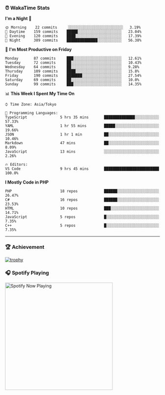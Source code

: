 ### ⏰ WakaTime Stats


<!--START_SECTION:waka-->
**I'm a Night 🦉** 

```text
🌞 Morning    22 commits     ░░░░░░░░░░░░░░░░░░░░░░░░░   3.19% 
🌆 Daytime    159 commits    █████░░░░░░░░░░░░░░░░░░░░   23.04% 
🌃 Evening    120 commits    ████░░░░░░░░░░░░░░░░░░░░░   17.39% 
🌙 Night      389 commits    ██████████████░░░░░░░░░░░   56.38%

```
📅 **I'm Most Productive on Friday** 

```text
Monday       87 commits     ███░░░░░░░░░░░░░░░░░░░░░░   12.61% 
Tuesday      72 commits     ██░░░░░░░░░░░░░░░░░░░░░░░   10.43% 
Wednesday    64 commits     ██░░░░░░░░░░░░░░░░░░░░░░░   9.28% 
Thursday     109 commits    ████░░░░░░░░░░░░░░░░░░░░░   15.8% 
Friday       190 commits    ███████░░░░░░░░░░░░░░░░░░   27.54% 
Saturday     69 commits     ██░░░░░░░░░░░░░░░░░░░░░░░   10.0% 
Sunday       99 commits     ███░░░░░░░░░░░░░░░░░░░░░░   14.35%

```


📊 **This Week I Spent My Time On** 

```text
⌚︎ Time Zone: Asia/Tokyo

💬 Programming Languages: 
TypeScript               5 hrs 35 mins       ██████████████░░░░░░░░░░░   57.33% 
YAML                     1 hr 55 mins        █████░░░░░░░░░░░░░░░░░░░░   19.66% 
JSON                     1 hr 1 min          ██░░░░░░░░░░░░░░░░░░░░░░░   10.46% 
Markdown                 47 mins             ██░░░░░░░░░░░░░░░░░░░░░░░   8.09% 
JavaScript               13 mins             ░░░░░░░░░░░░░░░░░░░░░░░░░   2.26%

🔥 Editors: 
VS Code                  9 hrs 45 mins       █████████████████████████   100.0%

```

**I Mostly Code in PHP** 

```text
PHP                      18 repos            ██████░░░░░░░░░░░░░░░░░░░   26.47% 
C#                       16 repos            ██████░░░░░░░░░░░░░░░░░░░   23.53% 
HTML                     10 repos            ███░░░░░░░░░░░░░░░░░░░░░░   14.71% 
JavaScript               5 repos             █░░░░░░░░░░░░░░░░░░░░░░░░   7.35% 
C++                      5 repos             █░░░░░░░░░░░░░░░░░░░░░░░░   7.35%

```



<!--END_SECTION:waka-->

---

### 🏆 Achievement

[![trophy](https://github-profile-trophy.vercel.app/?username=Slime-hatena&theme=flat&no-bg=true&no-frame=true&column=8)](https://github.com/ryo-ma/github-profile-trophy)

### 🎧 Spotify Playing

[<img src="https://spotify-now-playing-slime-hatena.vercel.app/api/spotify-playing" alt="Spotify Now Playing" width="350" />](https://open.spotify.com/user/slime_hatena)

<!--
**Slime-hatena/Slime-hatena** is a ✨ _special_ ✨ repository because its `README.md` (this file) appears on your GitHub profile.

Here are some ideas to get you started:

- 🔭 I’m currently working on ...
- 🌱 I’m currently learning ...
- 👯 I’m looking to collaborate on ...
- 🤔 I’m looking for help with ...
- 💬 Ask me about ...
- 📫 How to reach me: ...
- 😄 Pronouns: ...
- ⚡ Fun fact: ...
-->
